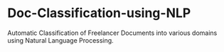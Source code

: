 # Doc-Classification-using-NLP

Automatic Classification of Freelancer Documents into various domains using Natural Language Processing.
